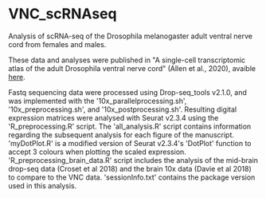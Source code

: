 # VNC_scRNAseq
Analysis of scRNA-seq of the Drosophila melanogaster adult ventral nerve cord from females and males.

These data and analyses were published in "A single-cell transcriptomic atlas of the adult Drosophila ventral nerve cord" (Allen et al., 2020), avaible [here](https://elifesciences.org/articles/54074).

Fastq sequencing data were processed using Drop-seq_tools v2.1.0, and was implemented with the '10x_parallelprocessing.sh', '10x_preprocessing.sh', and '10x_postprocessing.sh'. Resulting digital expression matrices were analysed with Seurat v2.3.4 using the 'R_preprocessing.R' script. The 'all_analysis.R' script contains information regarding the subsequent analysis for each figure of the manuscript. 'myDotPlot.R' is a modified version of Seurat v2.3.4's 'DotPlot' function to accept 3 colours when plotting the scaled expression. 'R_preprocessing_brain_data.R' script includes the analysis of the mid-brain drop-seq data (Croset et al 2018) and the brain 10x data (Davie et al 2018) to compare to the VNC data. 'sessionInfo.txt' contains the package version used in this analysis.  
